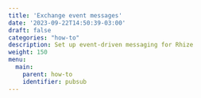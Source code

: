 ```yaml
---
title: 'Exchange event messages'
date: '2023-09-22T14:50:39-03:00'
draft: false
categories: "how-to"
description: Set up event-driven messaging for Rhize
weight: 150
menu:
  main:
    parent: how-to
    identifier: pubsub
---
```

